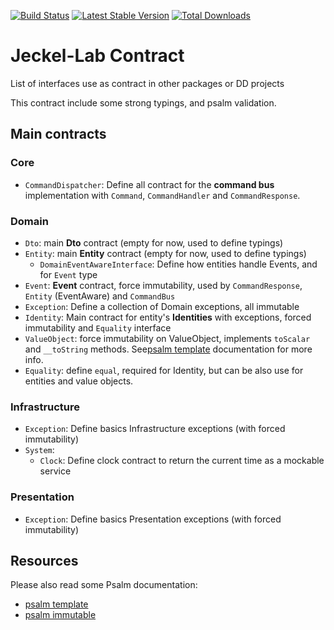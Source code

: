 [![Build Status](https://travis-ci.org/Jeckel-Lab/contract.svg?branch=master)](https://travis-ci.org/Jeckel-Lab/contract)
[![Latest Stable Version](https://poser.pugx.org/jeckel-lab/contract/v/stable)](https://packagist.org/packages/jeckel-lab/contract) [![Total Downloads](https://poser.pugx.org/jeckel-lab/contract/downloads)](https://packagist.org/packages/jeckel-lab/contract)
# Jeckel-Lab Contract

List of interfaces use as contract in other packages or DD projects

This contract include some strong typings, and psalm validation.

## Main contracts

### Core

- `CommandDispatcher`: Define all contract for the **command bus** implementation with `Command`, `CommandHandler` and `CommandResponse`.

### Domain

- `Dto`: main **Dto** contract (empty for now, used to define typings)
- `Entity`: main **Entity** contract (empty for now, used to define typings)
    - `DomainEventAwareInterface`: Define how entities handle Events, and for `Event` type
- `Event`: **Event** contract, force immutability, used by `CommandResponse`, `Entity` (EventAware) and `CommandBus`
- `Exception`: Define a collection of Domain exceptions, all immutable
- `Identity`: Main contract for entity's **Identities** with exceptions, forced immutability and `Equality` interface
- `ValueObject`: force immutability on ValueObject, implements `toScalar` and `__toString` methods. See[psalm template](https://psalm.dev/docs/annotating_code/templated_annotations/) documentation for more info.
- `Equality`: define `equal`, required for Identity, but can be also use for entities and value objects.

### Infrastructure
- `Exception`: Define basics Infrastructure exceptions (with forced immutability)
- `System`:
    - `Clock`: Define clock contract to return the current time as a mockable service

### Presentation
- `Exception`: Define basics Presentation exceptions (with forced immutability)

## Resources

Please also read some Psalm documentation:
 - [psalm template](https://psalm.dev/docs/annotating_code/templated_annotations/)
 - [psalm immutable](https://psalm.dev/articles/immutability-and-beyond)
